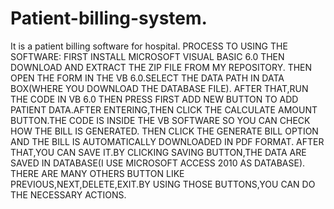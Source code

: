 # Patient-billing-system.
It is a patient billing software for hospital. PROCESS TO USING THE SOFTWARE: FIRST INSTALL MICROSOFT VISUAL BASIC 6.0 THEN DOWNLOAD AND EXTRACT THE ZIP FILE FROM MY REPOSITORY. THEN OPEN THE FORM IN THE VB 6.0.SELECT THE DATA PATH IN DATA BOX(WHERE YOU DOWNLOAD THE DATABASE FILE). AFTER THAT,RUN THE CODE IN VB 6.0 THEN PRESS FIRST ADD NEW BUTTON TO ADD PATIENT DATA.AFTER ENTERING,THEN CLICK THE CALCULATE AMOUNT BUTTON.THE CODE IS INSIDE THE VB SOFTWARE SO YOU CAN CHECK HOW THE BILL IS GENERATED. THEN  CLICK THE GENERATE BILL OPTION AND THE BILL IS AUTOMATICALLY DOWNLOADED IN PDF FORMAT. AFTER THAT,YOU CAN SAVE IT.BY CLICKING SAVING BUTTON,THE DATA ARE SAVED IN DATABASE(I USE MICROSOFT ACCESS 2010 AS DATABASE). THERE ARE MANY OTHERS BUTTON LIKE PREVIOUS,NEXT,DELETE,EXIT.BY USING THOSE BUTTONS,YOU CAN DO THE NECESSARY ACTIONS.
